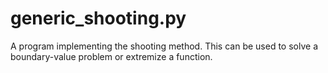 # generic_shooting.py

A program implementing the shooting method. This can be used to solve a boundary-value problem or extremize a function.

